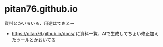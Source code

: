 # pitan76.github.io
資料とかいろいろ、用途はてきとー

- https://pitan76.github.io/docs/ に資料一覧、AIで生成してちょい修正加えたツールとかおいてる